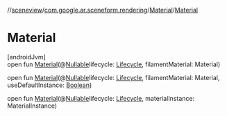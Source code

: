 //[sceneview](../../../index.md)/[com.google.ar.sceneform.rendering](../index.md)/[Material](index.md)/[Material](-material.md)

# Material

[androidJvm]\
open fun [Material](-material.md)(@[Nullable](https://developer.android.com/reference/kotlin/androidx/annotation/Nullable.html)lifecycle: [Lifecycle](https://developer.android.com/reference/kotlin/androidx/lifecycle/Lifecycle.html), filamentMaterial: Material)

open fun [Material](-material.md)(@[Nullable](https://developer.android.com/reference/kotlin/androidx/annotation/Nullable.html)lifecycle: [Lifecycle](https://developer.android.com/reference/kotlin/androidx/lifecycle/Lifecycle.html), filamentMaterial: Material, useDefaultInstance: [Boolean](https://kotlinlang.org/api/latest/jvm/stdlib/kotlin/-boolean/index.html))

open fun [Material](-material.md)(@[Nullable](https://developer.android.com/reference/kotlin/androidx/annotation/Nullable.html)lifecycle: [Lifecycle](https://developer.android.com/reference/kotlin/androidx/lifecycle/Lifecycle.html), materialInstance: MaterialInstance)

